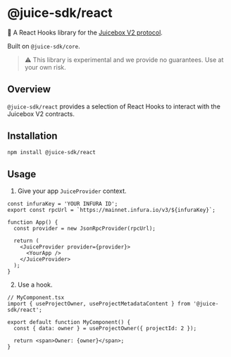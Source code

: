 # @juice-sdk/react

🧃 A React Hooks library for the
[Juicebox V2 protocol](https://github.com/jbx-protocol/juice-contracts-v2).

Built on `@juice-sdk/core`.

> ⚠️ This library is experimental and we provide no guarantees. Use at your own
> risk.

## Overview

`@juice-sdk/react` provides a selection of React Hooks to interact with the
Juicebox V2 contracts.

## Installation

```bash
npm install @juice-sdk/react
```

## Usage

1. Give your app `JuiceProvider` context.

```tsx
const infuraKey = 'YOUR INFURA ID';
export const rpcUrl = `https://mainnet.infura.io/v3/${infuraKey}`;

function App() {
  const provider = new JsonRpcProvider(rpcUrl);

  return (
    <JuiceProvider provider={provider}>
      <YourApp />
    </JuiceProvider>
  );
}
```

2. Use a hook.

```tsx
// MyComponent.tsx
import { useProjectOwner, useProjectMetadataContent } from '@juice-sdk/react';

export default function MyComponent() {
  const { data: owner } = useProjectOwner({ projectId: 2 });

  return <span>Owner: {owner}</span>;
}
```
